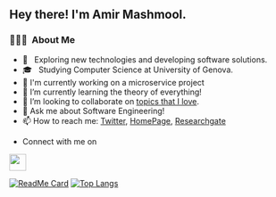<h2> Hey there! I'm Amir Mashmool.</h2>

<h3> 👨🏻‍💻 &nbsp;About Me </h3>

- 🤔 &nbsp; Exploring new technologies and developing software solutions.
- 🎓 &nbsp; Studying Computer Science at University of Genova.
- 🔭  I'm currently working on a microservice project
- 🌱 I’m currently learning the theory of everything!
- 👯 I’m looking to collaborate on [topics that I love](https://scholar.google.com/citations?user=h-hiNwcAAAAJ&hl=en/).
- 💬 Ask me about Software Engineering!
- 📫 How to reach me: [Twitter](https://twitter.com/mashmoolamir), [HomePage](http://amirmashmool.github.io/), [Researchgate](https://www.researchgate.net/profile/Amir_Mashmool)
- <p>Connect with me on
<a target="_blank" href="https://www.linkedin.com/in/amir-mashmool/"><img src="https://img.shields.io/badge/-LinkedIn-0077B5?style=for-the-badge&logo=Linkedin&logoColor=white" height='30'></img></a>


[![ReadMe Card](https://github-readme-stats.vercel.app/api?username=amirmashmool&theme=cobalt&show_icons=true)](https://github.com/amirmashmool)
[![Top Langs](https://github-readme-stats.vercel.app/api/top-langs/?username=LorenzoLaCorte&layout=compact&theme=gotham)](https://github.com/anuraghazra/github-readme-stats)


